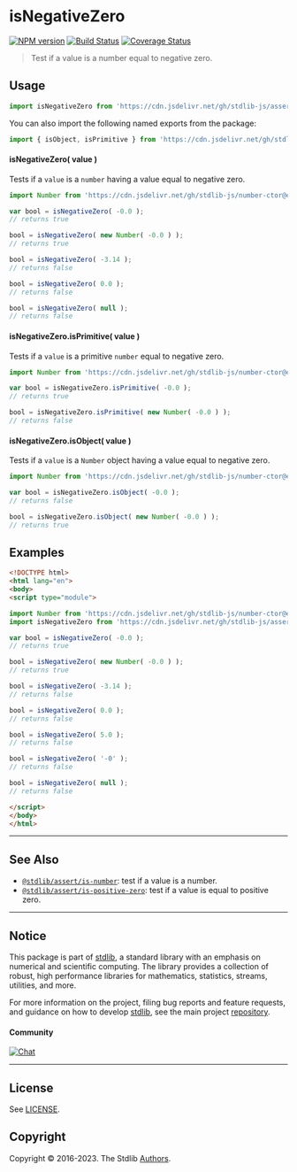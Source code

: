 <!--

@license Apache-2.0

Copyright (c) 2018 The Stdlib Authors.

Licensed under the Apache License, Version 2.0 (the "License");
you may not use this file except in compliance with the License.
You may obtain a copy of the License at

   http://www.apache.org/licenses/LICENSE-2.0

Unless required by applicable law or agreed to in writing, software
distributed under the License is distributed on an "AS IS" BASIS,
WITHOUT WARRANTIES OR CONDITIONS OF ANY KIND, either express or implied.
See the License for the specific language governing permissions and
limitations under the License.

-->

# isNegativeZero

[![NPM version][npm-image]][npm-url] [![Build Status][test-image]][test-url] [![Coverage Status][coverage-image]][coverage-url] <!-- [![dependencies][dependencies-image]][dependencies-url] -->

> Test if a value is a number equal to negative zero.



<section class="usage">

## Usage

```javascript
import isNegativeZero from 'https://cdn.jsdelivr.net/gh/stdlib-js/assert-is-negative-zero@esm/index.mjs';
```

You can also import the following named exports from the package:

```javascript
import { isObject, isPrimitive } from 'https://cdn.jsdelivr.net/gh/stdlib-js/assert-is-negative-zero@esm/index.mjs';
```

#### isNegativeZero( value )

Tests if a `value` is a `number` having a value equal to negative zero.

<!-- eslint-disable no-new-wrappers -->

```javascript
import Number from 'https://cdn.jsdelivr.net/gh/stdlib-js/number-ctor@esm/index.mjs';

var bool = isNegativeZero( -0.0 );
// returns true

bool = isNegativeZero( new Number( -0.0 ) );
// returns true

bool = isNegativeZero( -3.14 );
// returns false

bool = isNegativeZero( 0.0 );
// returns false

bool = isNegativeZero( null );
// returns false
```

#### isNegativeZero.isPrimitive( value )

Tests if a `value` is a primitive `number` equal to negative zero.

<!-- eslint-disable no-new-wrappers -->

```javascript
import Number from 'https://cdn.jsdelivr.net/gh/stdlib-js/number-ctor@esm/index.mjs';

var bool = isNegativeZero.isPrimitive( -0.0 );
// returns true

bool = isNegativeZero.isPrimitive( new Number( -0.0 ) );
// returns false
```

#### isNegativeZero.isObject( value )

Tests if a `value` is a `Number` object having a value equal to negative zero.

<!-- eslint-disable no-new-wrappers -->

```javascript
import Number from 'https://cdn.jsdelivr.net/gh/stdlib-js/number-ctor@esm/index.mjs';

var bool = isNegativeZero.isObject( -0.0 );
// returns false

bool = isNegativeZero.isObject( new Number( -0.0 ) );
// returns true
```

</section>

<!-- /.usage -->

<section class="examples">

## Examples

<!-- eslint-disable no-new-wrappers -->

<!-- eslint no-undef: "error" -->

```html
<!DOCTYPE html>
<html lang="en">
<body>
<script type="module">

import Number from 'https://cdn.jsdelivr.net/gh/stdlib-js/number-ctor@esm/index.mjs';
import isNegativeZero from 'https://cdn.jsdelivr.net/gh/stdlib-js/assert-is-negative-zero@esm/index.mjs';

var bool = isNegativeZero( -0.0 );
// returns true

bool = isNegativeZero( new Number( -0.0 ) );
// returns true

bool = isNegativeZero( -3.14 );
// returns false

bool = isNegativeZero( 0.0 );
// returns false

bool = isNegativeZero( 5.0 );
// returns false

bool = isNegativeZero( '-0' );
// returns false

bool = isNegativeZero( null );
// returns false

</script>
</body>
</html>
```

</section>

<!-- /.examples -->

<!-- Section for related `stdlib` packages. Do not manually edit this section, as it is automatically populated. -->

<section class="related">

* * *

## See Also

-   <span class="package-name">[`@stdlib/assert/is-number`][@stdlib/assert/is-number]</span><span class="delimiter">: </span><span class="description">test if a value is a number.</span>
-   <span class="package-name">[`@stdlib/assert/is-positive-zero`][@stdlib/assert/is-positive-zero]</span><span class="delimiter">: </span><span class="description">test if a value is equal to positive zero.</span>

</section>

<!-- /.related -->

<!-- Section for all links. Make sure to keep an empty line after the `section` element and another before the `/section` close. -->


<section class="main-repo" >

* * *

## Notice

This package is part of [stdlib][stdlib], a standard library with an emphasis on numerical and scientific computing. The library provides a collection of robust, high performance libraries for mathematics, statistics, streams, utilities, and more.

For more information on the project, filing bug reports and feature requests, and guidance on how to develop [stdlib][stdlib], see the main project [repository][stdlib].

#### Community

[![Chat][chat-image]][chat-url]

---

## License

See [LICENSE][stdlib-license].


## Copyright

Copyright &copy; 2016-2023. The Stdlib [Authors][stdlib-authors].

</section>

<!-- /.stdlib -->

<!-- Section for all links. Make sure to keep an empty line after the `section` element and another before the `/section` close. -->

<section class="links">

[npm-image]: http://img.shields.io/npm/v/@stdlib/assert-is-negative-zero.svg
[npm-url]: https://npmjs.org/package/@stdlib/assert-is-negative-zero

[test-image]: https://github.com/stdlib-js/assert-is-negative-zero/actions/workflows/test.yml/badge.svg?branch=main
[test-url]: https://github.com/stdlib-js/assert-is-negative-zero/actions/workflows/test.yml?query=branch:main

[coverage-image]: https://img.shields.io/codecov/c/github/stdlib-js/assert-is-negative-zero/main.svg
[coverage-url]: https://codecov.io/github/stdlib-js/assert-is-negative-zero?branch=main

<!--

[dependencies-image]: https://img.shields.io/david/stdlib-js/assert-is-negative-zero.svg
[dependencies-url]: https://david-dm.org/stdlib-js/assert-is-negative-zero/main

-->

[chat-image]: https://img.shields.io/gitter/room/stdlib-js/stdlib.svg
[chat-url]: https://gitter.im/stdlib-js/stdlib/

[stdlib]: https://github.com/stdlib-js/stdlib

[stdlib-authors]: https://github.com/stdlib-js/stdlib/graphs/contributors

[umd]: https://github.com/umdjs/umd
[es-module]: https://developer.mozilla.org/en-US/docs/Web/JavaScript/Guide/Modules

[deno-url]: https://github.com/stdlib-js/assert-is-negative-zero/tree/deno
[umd-url]: https://github.com/stdlib-js/assert-is-negative-zero/tree/umd
[esm-url]: https://github.com/stdlib-js/assert-is-negative-zero/tree/esm
[branches-url]: https://github.com/stdlib-js/assert-is-negative-zero/blob/main/branches.md

[stdlib-license]: https://raw.githubusercontent.com/stdlib-js/assert-is-negative-zero/main/LICENSE

<!-- <related-links> -->

[@stdlib/assert/is-number]: https://github.com/stdlib-js/assert-is-number/tree/esm

[@stdlib/assert/is-positive-zero]: https://github.com/stdlib-js/assert-is-positive-zero/tree/esm

<!-- </related-links> -->

</section>

<!-- /.links -->
